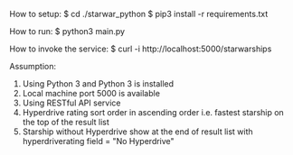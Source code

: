 How to setup:
$ cd ./starwar_python
$ pip3 install -r requirements.txt

How to run:
$ python3 main.py

How to invoke the service:
$ curl -i http://localhost:5000/starwarships

Assumption:
1. Using Python 3 and Python 3 is installed
2. Local machine port 5000 is available
3. Using RESTful API service
4. Hyperdrive rating sort order in ascending order i.e. fastest starship on the top of the result list
5. Starship without Hyperdrive show at the end of result list with hyperdriverating field = "No Hyperdrive"
